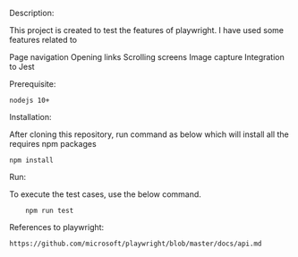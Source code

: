 Description:

This project is created to test the features of playwright. I have used some features related to 

   Page navigation
   Opening links
   Scrolling screens
   Image capture
   Integration to Jest


Prerequisite:

    nodejs 10+

Installation:

After cloning this repository, run command as below which will install all the requires npm packages

    npm install

Run:

To execute the test cases, use the below command.

        npm run test


References to playwright:

    https://github.com/microsoft/playwright/blob/master/docs/api.md
